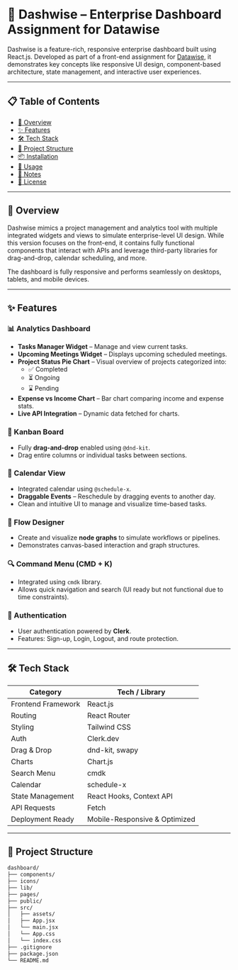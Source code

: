 # 🚀 Dashwise – Enterprise Dashboard Assignment for Datawise

Dashwise is a feature-rich, responsive enterprise dashboard built using React.js. Developed as part of a front-end assignment for [Datawise](https://datawise.com), it demonstrates key concepts like responsive UI design, component-based architecture, state management, and interactive user experiences.

---

## 📋 Table of Contents

- [📖 Overview](#-overview)
- [✨ Features](#-features)
- [🛠 Tech Stack](#-tech-stack)
- [📁 Project Structure](#-project-structure)
- [📦 Installation](#-installation)
- [🚀 Usage](#-usage)
- [📌 Notes](#-notes)
- [📄 License](#-license)

---

## 📖 Overview

Dashwise mimics a project management and analytics tool with multiple integrated widgets and views to simulate enterprise-level UI design. While this version focuses on the front-end, it contains fully functional components that interact with APIs and leverage third-party libraries for drag-and-drop, calendar scheduling, and more.

The dashboard is fully responsive and performs seamlessly on desktops, tablets, and mobile devices.

---

## ✨ Features

### 📊 Analytics Dashboard

- **Tasks Manager Widget** – Manage and view current tasks.
- **Upcoming Meetings Widget** – Displays upcoming scheduled meetings.
- **Project Status Pie Chart** – Visual overview of projects categorized into:
  - ✅ Completed
  - ⏳ Ongoing
  - ⌛ Pending
- **Expense vs Income Chart** – Bar chart comparing income and expense stats.
- **Live API Integration** – Dynamic data fetched for charts.

### 📌 Kanban Board

- Fully **drag-and-drop** enabled using `@dnd-kit`.
- Drag entire columns or individual tasks between sections.

### 📅 Calendar View

- Integrated calendar using `@schedule-x`.
- **Draggable Events** – Reschedule by dragging events to another day.
- Clean and intuitive UI to manage and visualize time-based tasks.

### 🧠 Flow Designer

- Create and visualize **node graphs** to simulate workflows or pipelines.
- Demonstrates canvas-based interaction and graph structures.

### 🔍 Command Menu (CMD + K)

- Integrated using `cmdk` library.
- Allows quick navigation and search (UI ready but not functional due to time constraints).

### 🔐 Authentication

- User authentication powered by **Clerk**.
- Features: Sign-up, Login, Logout, and route protection.

---

## 🛠 Tech Stack

| Category            | Tech / Library                  |
|---------------------|----------------------------------|
| Frontend Framework  | React.js                        |
| Routing             | React Router                    |
| Styling             | Tailwind CSS                    |
| Auth                | Clerk.dev                       |
| Drag & Drop         | dnd-kit, swapy                  |
| Charts              | Chart.js                        |
| Search Menu         | cmdk                            |
| Calendar            | schedule-x                      |
| State Management    | React Hooks, Context API        |
| API Requests        | Fetch                           |
| Deployment Ready    | Mobile-Responsive & Optimized   |

---

## 📁 Project Structure

```bash
dashboard/
├── components/
├── icons/
├── lib/
├── pages/
├── public/
├── src/
│   ├── assets/
│   ├── App.jsx
│   └── main.jsx
│   └── App.css
│   └── index.css
├── .gitignore
├── package.json
└── README.md

